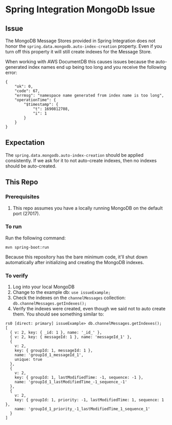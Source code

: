 # Spring Integration MongoDb Issue

## Issue
The MongoDB Message Stores provided in Spring Integration does not honor the `spring.data.mongodb.auto-index-creation` property.   Even if you turn off this property it will still create indexes for the Message Store.

When working with AWS DocumentDB this causes issues because the auto-generated index names end up being too long and you receive the following error:
```
{
    "ok": 0,
    "code": 67,
    "errmsg": "namespace name generated from index name is too long",
    "operationTime": {
        "$timestamp": {
            "t": 1690812708,
            "i": 1
        }
    }
}
```

## Expectation
The `spring.data.mongodb.auto-index-creation` should be applied consistently.   If we ask for it to not auto-create indexes, then no indexes should be auto-created.

## This Repo

### Prerequisites
1. This repo assumes you have a locally running MongoDB on the default port (27017).

### To run
Run the following command:
```
mvn spring-boot:run
```

Because this repository has the bare minimum code, it'll shut down automatically after initializing and creating the MongoDB indexes.

### To verify
1. Log into your local MongoDB
2. Change to the example db: `use issueExample;`
3. Check the indexes on the `channelMessages` collection: `db.channelMessages.getIndexes();`
4. Verify the indexes were created, even though we said not to auto create them.  You should see something similar to:
```
rs0 [direct: primary] issueExample> db.channelMessages.getIndexes();
[
  { v: 2, key: { _id: 1 }, name: '_id_' },
  { v: 2, key: { messageId: 1 }, name: 'messageId_1' },
  {
    v: 2,
    key: { groupId: 1, messageId: 1 },
    name: 'groupId_1_messageId_1',
    unique: true
  },
  {
    v: 2,
    key: { groupId: 1, lastModifiedTime: -1, sequence: -1 },
    name: 'groupId_1_lastModifiedTime_-1_sequence_-1'
  },
  {
    v: 2,
    key: { groupId: 1, priority: -1, lastModifiedTime: 1, sequence: 1 },
    name: 'groupId_1_priority_-1_lastModifiedTime_1_sequence_1'
  }
]
```
